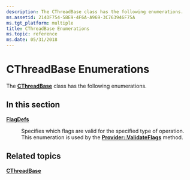 ```yaml
---
description: The CThreadBase class has the following enumerations.
ms.assetid: 214DF754-5BE9-4F6A-A969-3C763946F75A
ms.tgt_platform: multiple
title: CThreadBase Enumerations
ms.topic: reference
ms.date: 05/31/2018
---
```


# CThreadBase Enumerations

The [**CThreadBase**](/windows/desktop/api/ThrdBase/nl-thrdbase-cthreadbase) class has the following enumerations.

## In this section

<dl> <dt>

[**FlagDefs**](/previous-versions/windows/desktop/legacy/mt432263(v=vs.85))
</dt> <dd>

Specifies which flags are valid for the specified type of operation. This enumeration is used by the [**Provider::ValidateFlags**](/windows/desktop/api/Provider/nf-provider-provider-validateflags) method.

</dd> </dl>

## Related topics

<dl> <dt>

[**CThreadBase**](/windows/desktop/api/ThrdBase/nl-thrdbase-cthreadbase)
</dt> </dl>

 

 

